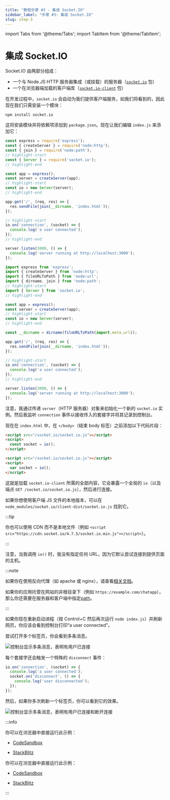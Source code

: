 ```yaml
---
title: "教程步骤 #3 - 集成 Socket.IO"
sidebar_label: "步骤 #3: 集成 Socket.IO"
slug: step-3
---
```


import Tabs from '@theme/Tabs';
import TabItem from '@theme/TabItem';

# 集成 Socket.IO

Socket.IO 由两部分组成：

- 一个与 Node.JS HTTP 服务器集成（或挂载）的服务器（[`socket.io`](https://www.npmjs.com/package/socket.io) 包）
- 一个在浏览器端加载的客户端库（[`socket.io-client`](https://www.npmjs.com/package/socket.io-client) 包）

在开发过程中，`socket.io` 会自动为我们提供客户端服务，如我们将看到的，因此现在我们只需安装一个模块：

```
npm install socket.io
```

这将安装模块并将依赖项添加到 `package.json`。现在让我们编辑 `index.js` 来添加它：

<Tabs groupId="lang">
  <TabItem value="cjs" label="CommonJS" default>

```js
const express = require('express');
const { createServer } = require('node:http');
const { join } = require('node:path');
// highlight-start
const { Server } = require('socket.io');
// highlight-end

const app = express();
const server = createServer(app);
// highlight-start
const io = new Server(server);
// highlight-end

app.get('/', (req, res) => {
  res.sendFile(join(__dirname, 'index.html'));
});

// highlight-start
io.on('connection', (socket) => {
  console.log('a user connected');
});
// highlight-end

server.listen(3000, () => {
  console.log('server running at http://localhost:3000');
});
```

  </TabItem>
  <TabItem value="mjs" label="ES modules">

```js
import express from 'express';
import { createServer } from 'node:http';
import { fileURLToPath } from 'node:url';
import { dirname, join } from 'node:path';
// highlight-start
import { Server } from 'socket.io';
// highlight-end

const app = express();
const server = createServer(app);
// highlight-start
const io = new Server(server);
// highlight-end

const __dirname = dirname(fileURLToPath(import.meta.url));

app.get('/', (req, res) => {
  res.sendFile(join(__dirname, 'index.html'));
});

// highlight-start
io.on('connection', (socket) => {
  console.log('a user connected');
});
// highlight-end

server.listen(3000, () => {
  console.log('server running at http://localhost:3000');
});
```

  </TabItem>
</Tabs>

注意，我通过传递 `server`（HTTP 服务器）对象来初始化一个新的 `socket.io` 实例。然后我监听 `connection` 事件以接收传入的套接字并将其记录到控制台。


现在在 `index.html` 中，在 `</body>`（结束 body 标签）之前添加以下代码片段：

<Tabs groupId="syntax">
  <TabItem value="es6" label="ES6" default>

```html
<script src="/socket.io/socket.io.js"></script>
<script>
  const socket = io();
</script>
```

  </TabItem>
  <TabItem value="es5" label="ES5">

```html
<script src="/socket.io/socket.io.js"></script>
<script>
  var socket = io();
</script>
```

  </TabItem>
</Tabs>

这就是加载 `socket.io-client` 所需的全部内容，它会暴露一个全局的 `io`（以及端点 `GET /socket.io/socket.io.js`），然后进行连接。

如果你想使用客户端 JS 文件的本地版本，可以在 `node_modules/socket.io/client-dist/socket.io.js` 找到它。

:::tip

你也可以使用 CDN 而不是本地文件（例如 `<script src="https://cdn.socket.io/4.7.5/socket.io.min.js"></script>`）。

:::

注意，当我调用 `io()` 时，我没有指定任何 URL，因为它默认尝试连接到提供页面的主机。

:::note

如果你在使用反向代理（如 apache 或 nginx），请查看[相关文档](/docs/v4/reverse-proxy/)。

如果你的应用托管在网站的非根目录下（例如 `https://example.com/chatapp`），那么你还需要在服务器和客户端中指定[path](/docs/v4/server-options/#path)。

:::

如果你现在重新启动进程（按 Control+C 然后再次运行 `node index.js`）并刷新网页，你应该会看到控制台打印“a user connected”。

尝试打开多个标签页，你会看到多条消息。

<img src="/images/chat-4.png" alt="控制台显示多条消息，表明有用户已连接" />

每个套接字还会触发一个特殊的 `disconnect` 事件：

```js
io.on('connection', (socket) => {
  console.log('a user connected');
  socket.on('disconnect', () => {
    console.log('user disconnected');
  });
});
```

然后，如果你多次刷新一个标签页，你可以看到它的效果。

<img src="/images/chat-5.png" alt="控制台显示多条消息，表明有用户已连接和断开连接" />

:::info

<Tabs groupId="lang">
  <TabItem value="cjs" label="CommonJS" default attributes={{ className: 'display-none' }}>

你可以在浏览器中直接运行此示例：

- [CodeSandbox](https://codesandbox.io/p/sandbox/github/socketio/chat-example/tree/cjs/step3?file=index.js)
- [StackBlitz](https://stackblitz.com/github/socketio/chat-example/tree/cjs/step3?file=index.js)


  </TabItem>
  <TabItem value="mjs" label="ES modules" attributes={{ className: 'display-none' }}>

你可以在浏览器中直接运行此示例：

- [CodeSandbox](https://codesandbox.io/p/sandbox/github/socketio/chat-example/tree/esm/step3?file=index.js)
- [StackBlitz](https://stackblitz.com/github/socketio/chat-example/tree/esm/step3?file=index.js)


  </TabItem>
</Tabs>

:::